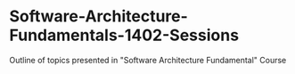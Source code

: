 # Software-Architecture-Fundamentals-1402-Sessions
Outline of topics presented in "Software Architecture Fundamental" Course
